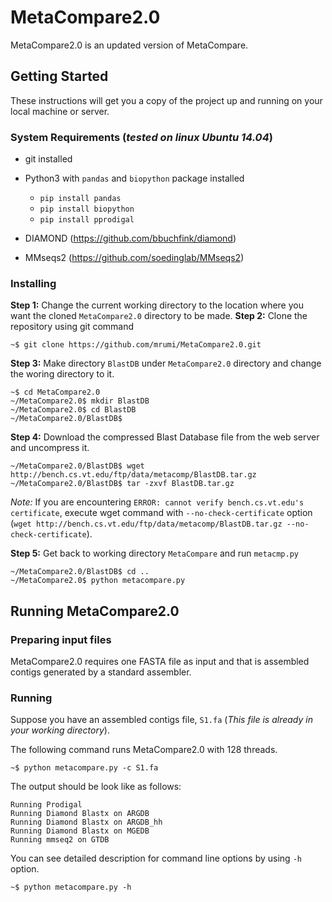 # MetaCompare2.0

MetaCompare2.0 is an updated version of MetaCompare. 

## Getting Started

These instructions will get you a copy of the project up and running on your local machine or server.

### System Requirements (*tested on linux Ubuntu 14.04*)

* git installed
* Python3 with `pandas` and `biopython` package installed
  * `pip install pandas`
  * `pip install biopython`
  * `pip install pprodigal`

* DIAMOND (https://github.com/bbuchfink/diamond)
* MMseqs2 (https://github.com/soedinglab/MMseqs2)

### Installing

**Step 1:** Change the current working directory to the location where you want the cloned `MetaCompare2.0` directory to be made.
**Step 2:** Clone the repository using git command
```
~$ git clone https://github.com/mrumi/MetaCompare2.0.git
```

**Step 3:** Make directory `BlastDB` under `MetaCompare2.0` directory and change the woring directory to it.

```
~$ cd MetaCompare2.0
~/MetaCompare2.0$ mkdir BlastDB
~/MetaCompare2.0$ cd BlastDB
~/MetaCompare2.0/BlastDB$
```

**Step 4:** Download the compressed Blast Database file from the web server and uncompress it.

```
~/MetaCompare2.0/BlastDB$ wget http://bench.cs.vt.edu/ftp/data/metacomp/BlastDB.tar.gz
~/MetaCompare2.0/BlastDB$ tar -zxvf BlastDB.tar.gz
```
*Note:* If you are encountering `ERROR: cannot verify bench.cs.vt.edu's certificate`, execute wget command with `--no-check-certificate` option (`wget http://bench.cs.vt.edu/ftp/data/metacomp/BlastDB.tar.gz --no-check-certificate`).

**Step 5:** Get back to working directory `MetaCompare` and run `metacmp.py`

```
~/MetaCompare2.0/BlastDB$ cd ..
~/MetaCompare2.0$ python metacompare.py
```

## Running MetaCompare2.0

### Preparing input files

MetaCompare2.0 requires one FASTA file as input and that is assembled contigs generated by a standard assembler. 

### Running

Suppose you have an assembled contigs file, `S1.fa` (*This file is already in your working directory*).

The following command runs MetaCompare2.0 with 128 threads.

```
~$ python metacompare.py -c S1.fa 
```
The output should be look like as follows:
```
Running Prodigal
Running Diamond Blastx on ARGDB
Running Diamond Blastx on ARGDB_hh
Running Diamond Blastx on MGEDB
Running mmseq2 on GTDB
```

You can see detailed description for command line options by using `-h` option.
```
~$ python metacompare.py -h
```
